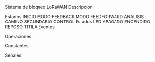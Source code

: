 Sistema de bloqueo LoRaWAN
Descripcion

Estados
INICIO
MODO FEEDBACK
MODO FEEDFORWARD
ANALISIS CAMINO SECUNDARIO
CONTROL
Estados LED
APAGADO
ENCENDIDO
REPOSO
TITILA
Eventos

Operaciones

Constantes

Señales